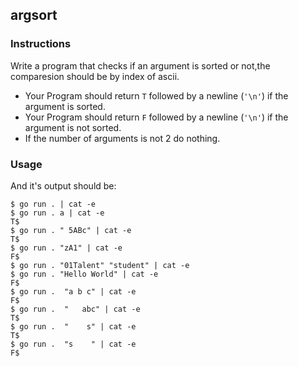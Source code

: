 ## argsort

### Instructions

Write a program that checks if an argument is sorted or not,the comparesion should be by index of ascii.

- Your Program should return `T` followed by a newline (`'\n'`) if the argument is sorted.
- Your Program should return `F` followed by a newline (`'\n'`) if the argument is not sorted.
- If the number of arguments is not 2 do nothing.

### Usage

And it's output should be:

```console
$ go run . | cat -e
$ go run . a | cat -e
T$
$ go run . " 5ABc" | cat -e
T$
$ go run . "zA1" | cat -e
F$
$ go run . "01Talent" "student" | cat -e
$ go run . "Hello World" | cat -e
F$
$ go run .  "a b c" | cat -e
F$
$ go run .  "   abc" | cat -e
T$
$ go run .  "    s" | cat -e
T$
$ go run .  "s    " | cat -e
F$
```

